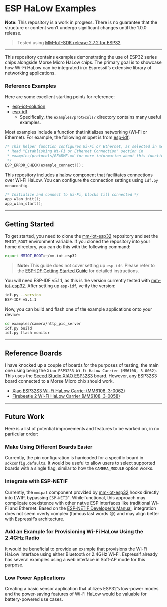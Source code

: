 # ESP HaLow Examples

**Note:** This repository is a work in progress. There is no guarantee that the structure or content
won’t undergo significant changes until the 1.0.0 release.

> Tested using [MM-IoT-SDK release 2.7.2 for ESP32](https://github.com/MorseMicro/mm-iot-esp32/tree/2.7.2)

---

This repository contains examples demonstrating the use of ESP32 series chips alongside Morse Micro
HaLow chips. The primary goal is to showcase how Wi-Fi HaLow can be integrated into Espressif’s
extensive library of networking applications.

### Reference Examples
Here are some excellent starting points for reference:
- [esp-iot-solution](https://github.com/espressif/esp-iot-solution)
- [esp-idf](https://github.com/espressif/esp-idf)
  - Specifically, the `examples/protocols/` directory contains many useful examples.

Most examples include a function that initializes networking (Wi-Fi or Ethernet). For example, the
following snippet is from [esp-idf](https://github.com/espressif/esp-idf):

```c
/* This helper function configures Wi-Fi or Ethernet, as selected in menuconfig.
 * Read "Establishing Wi-Fi or Ethernet Connection" section in
 * examples/protocols/README.md for more information about this function.
 */
ESP_ERROR_CHECK(example_connect());
```

This repository includes a [halow](components/halow) component that facilitates connections over
Wi-Fi HaLow. You can configure the connection settings using `idf.py menuconfig`.

```c
/* Initialize and connect to Wi-Fi, blocks till connected */
app_wlan_init();
app_wlan_start();
```

---

## Getting Started

To get started, you need to clone the [mm-iot-esp32](https://github.com/MorseMicro/mm-iot-esp32)
repository and set the `MMIOT_ROOT` environment variable. If you cloned the repository into your
home directory, you can do this with the following command:

```bash
export MMIOT_ROOT=~/mm-iot-esp32
```

> **Note:** This guide does not cover setting up `esp-idf`. Please refer to the
> [ESP-IDF Getting Started Guide](https://docs.espressif.com/projects/esp-idf/en/v5.1.1/esp32/get-started/index.html)
> for detailed instructions.

You will need ESP-IDF v5.1.1, as this is the version currently tested with
[mm-iot-esp32](https://github.com/MorseMicro/mm-iot-esp32). After setting up `esp-idf`, verify the
version:

```bash
idf.py --version
ESP-IDF v5.1.1
```

Now, you can build and flash one of the example applications onto your device:

```bash
cd examples/camera/http_pic_server
idf.py build
idf.py flash monitor
```
---

## Reference Boards
I have knocked up a couple of boards for the purposes of testing, the main one using being the
`Xiao ESP32S3 Wi-Fi HaLow Carrier (MM6108, 3-0062)`. This uses the [Seeed Studio XIAO ESP32S3](https://wiki.seeedstudio.com/xiao_esp32s3_getting_started/) board.
However, any ESP32S3 board connected to a Morse Micro chip should work.

- [Xiao ESP32S3 Wi-Fi HaLow Carrier (MM6108, 3-0062)](https://oshwlab.com/robcarey/stockman-3-0062)
- [Firebeetle 2 Wi-Fi HaLow Carrier (MM6108, 3-0058)](https://oshwlab.com/robcarey/3-0058-firebeetle-2-mm-udash-carrier-pro)

---

## Future Work

Here is a list of potential improvements and features to be worked on, in no particular order:

### Make Using Different Boards Easier
Currently, the pin configuration is hardcoded for a specific board in `sdkconfig.defaults`. It would
be useful to allow users to select supported boards with a single flag, similar to how the
`CAMERA_MODULE` option works.

### Integrate with ESP-NETIF
Currently, the `mmipal` component provided by [mm-iot-esp32](https://github.com/MorseMicro/mm-iot-esp32)
hooks directly into LWIP, bypassing `ESP-NETIF`. While functional, this approach may complicate
coexistence with other native ESP interfaces like traditional Wi-Fi and Ethernet. Based on the
[ESP-NETIF Developer's Manual](https://docs.espressif.com/projects/esp-idf/en/stable/esp32/api-reference/network/esp_netif_driver.html),
integration does not seem overly complex (famous last words 😅) and may align better with Espressif’s
architecture.

### Add an Example for Provisioning Wi-Fi HaLow Using the 2.4GHz Radio
It would be beneficial to provide an example that provisions the Wi-Fi HaLow interface using either
Bluetooth or 2.4GHz Wi-Fi. Espressif already has several examples using a web interface in Soft-AP
mode for this purpose.

### Low Power Applications
Creating a basic sensor application that utilizes ESP32’s low-power modes and the power-saving
features of Wi-Fi HaLow would be valuable for battery-powered use cases.
